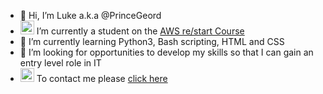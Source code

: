 - 👋 Hi, I’m Luke a.k.a @PrinceGeord
- <img alt="AWS logo" width="22px" src="https://upload.wikimedia.org/wikipedia/commons/9/93/Amazon_Web_Services_Logo.svg" /> I’m currently a student on the [AWS re/start Course](https://aws.amazon.com/training/restart/)
- 🌱 I’m currently learning Python3, Bash scripting, HTML and CSS
- 💞️ I’m looking for opportunities to develop my skills so that I can gain an entry level role in IT
- <img alt="linkedin.com" width="22px" src="https://cdn.jsdelivr.net/npm/simple-icons@v3/icons/linkedin.svg" /> To contact me please  [click here](https://www.linkedin.com/in/luke-kidwell-037a83a5)
</br>
</br>


[AWS re/start Course]: https://aws.amazon.com/training/restart/
<!---
PrinceGeord/PrinceGeord is a ✨ special ✨ repository because its `README.md` (this file) appears on your GitHub profile.
You can click the Preview link to take a look at your changes.
--->
